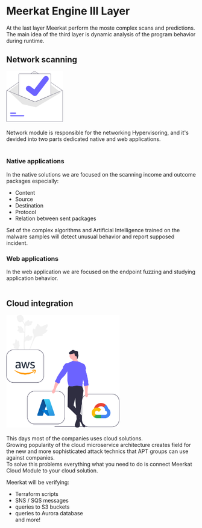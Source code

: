 # Meerkat Engine III Layer
At the last layer Meerkat perform the moste complex 
scans and predictions.   
The main idea of the third layer is 
dynamic analysis of the program behavior during runtime.  


<!-- ## System operations scanning -->

## Network scanning
<img src="mail.svg" width=150><br><br>
Network module is responsible for the networking Hypervisoring, and it's devided into two parts dedicated native and web applications.  
<br>  

### Native applications  
In the native solutions we are focused on the scanning income and outcome packages especially:
- Content
- Source
- Destination
- Protocol
- Relation between sent packages   

Set of the complex algorithms and Artificial Intelligence trained on the malware samples will detect unusual behavior and report supposed incident.

### Web applications
In the web application we are focused on the endpoint fuzzing and studying application behavior.  
<br>

## Cloud integration   
  
<img src="cloud.svg" width=300><br>  
This days most of the companies uses cloud solutions.  
Growing popularity of the cloud microservice architecture creates field for the new and more sophisticated attack technics that APT groups can use against companies.  
To solve this problems everything what you need to do is connect Meerkat Cloud Module to your cloud solution.    

Meerkat will be verifying: 
- Terraform scripts  
- SNS / SQS messages
- queries to S3 buckets   
- queries to Aurora database   
and more!